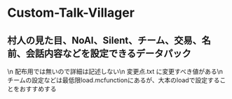 # Custom-Talk-Villager

## 村人の見た目、NoAI、Silent、チーム、交易、名前、会話内容などを設定できるデータパック
\\n
配布用では無いので詳細は記述しない\\n
変更点.txt に変更すべき値がある\\n
チームの設定などは最低限load.mcfunctionにあるが、大本のloadで設定することをおすすめする